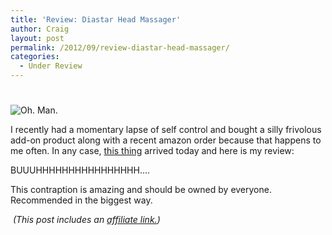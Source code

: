 ```yaml
---
title: 'Review: Diastar Head Massager'
author: Craig
layout: post
permalink: /2012/09/review-diastar-head-massager/
categories:
  - Under Review
---
```

# 

![Oh. Man.][1]

 [1]: /images/diaster.jpeg "Diastar Head Massager"

I recently had a momentary lapse of self control and bought a silly frivolous add-on product along with a recent amazon order because that happens to me often. In any case, [this thing][2] arrived today and here is my review:

 [2]: http://www.amazon.com/gp/product/B004L0793Q/ref=oh_details_o03_s00_i00?tag=craigsturgisc-20

BUUUHHHHHHHHHHHHHHHH….

This contraption is amazing and should be owned by everyone. Recommended in the biggest way.

 *(This post includes an [affiliate link.][3])*

 [3]: /affiliate-links/

